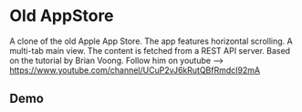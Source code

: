 # Old AppStore
A clone of the old Apple App Store.
The app features horizontal scrolling. A multi-tab main view. The content is fetched from a REST API server.
Based on the tutorial by Brian Voong. Follow him on youtube --> https://www.youtube.com/channel/UCuP2vJ6kRutQBfRmdcI92mA

## Demo
